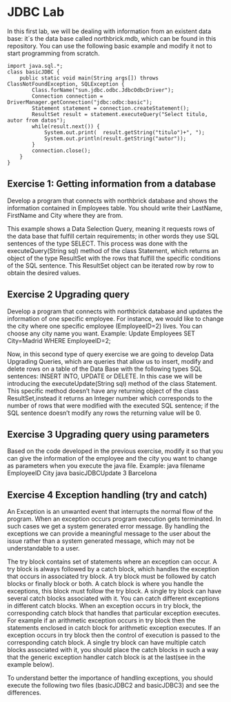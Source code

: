 # JDBC Lab

In this first lab, we will be dealing with information from an existent data base: it´s the data base called northbrick.mdb, which can be found in this repository. 
You can use the following basic example and modify it not to start programming from scratch. 

```
import java.sql.*;
class basicJDBC {
    public static void main(String args[]) throws ClassNotFoundException, SQLException {
        Class.forName("sun.jdbc.odbc.JdbcOdbcDriver");
        Connection connection = DriverManager.getConnection("jdbc:odbc:basic");
        Statement statement = connection.createStatement();
        ResultSet result = statement.executeQuery("Select titulo, autor from datos");
        while(result.next()) {
            System.out.print(  result.getString("titulo")+", ");
            System.out.println(result.getString("autor"));
        }
        connection.close();
    }
}
````
## Exercise 1: Getting information from a database
Develop a program that connects with northbrick database and shows the information contained in Employees table. You should write their LastName, FirstName and City where they are from. 

This example shows a Data Selection Query, meaning it requests rows of the data base that fulfill certain requirements; in other words they use SQL sentences of the type SELECT.
This process was done with the executeQuery(String sql) method of the class Statement, which returns an object of the type ResultSet with the rows that fulfill the specific conditions of the SQL sentence. This ResultSet object can be iterated row by row to obtain the
desired values.

## Exercise 2 Upgrading query
Develop a program that connects with northbrick database and updates the information of one specific employee. For instance, we would like to change the city where one specific employee (EmployeeID=2) lives. You can choose any city name you want. 
Example: Update Employees SET City=Madrid WHERE EmployeeID=2;

Now, in this second type of query exercise we are going to develop Data Upgrading Queries, which are queries that allow us to insert, modify and delete rows on a table of the Data Base with the following types SQL sentences: INSERT INTO, UPDATE or DELETE.
In this case we will be introducing the executeUpdate(String sql) method of the class Statement. This specific method doesn’t have any returning object of the class ResultSet,instead it returns an Integer number which corresponds to the number of rows that were modified
with the executed SQL sentence; if the SQL sentence doesn’t modify any rows the returning value will be 0.

## Exercise 3 Upgrading query using parameters
Based on the code developed in the previous exercise, modify it so that you can give the information of the employee and the city you want to change as parameters when you execute the java file. 
Example: java filename EmployeeID City
         java basicJDBCUpdate 3 Barcelona
         
## Exercise 4 Exception handling (try and catch)

An Exception is an unwanted event that interrupts the normal flow of the program. When an exception occurs program execution gets terminated. In such cases we get a system generated error message. By handling the exceptions we can provide a meaningful message to the user about the issue rather than a system generated message, which may not be understandable to a user.

The try block contains set of statements where an exception can occur. A try block is always followed by a catch block, which handles the exception that occurs in associated try block. A try block must be followed by catch blocks or finally block or both.
A catch block is where you handle the exceptions, this block must follow the try block. A single try block can have several catch blocks associated with it. You can catch different exceptions in different catch blocks. When an exception occurs in try block, the corresponding catch block that handles that particular exception executes. For example if an arithmetic exception occurs in try block then the statements enclosed in catch block for arithmetic exception executes.
If an exception occurs in try block then the control of execution is passed to the corresponding catch block. A single try block can have multiple catch blocks associated with it, you should place the catch blocks in such a way that the generic exception handler catch block is at the last(see in the example below).

To understand better the importance of handling exceptions, you should execute the following two files (basicJDBC2 and basicJDBC3) and see the differences.  

